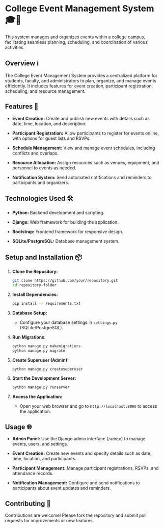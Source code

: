 # College Event Management System 🎓🎉

This system manages and organizes events within a college campus, facilitating seamless planning, scheduling, and coordination of various activities.

## Overview ℹ️

The College Event Management System provides a centralized platform for students, faculty, and administrators to plan, organize, and manage events efficiently. It includes features for event creation, participant registration, scheduling, and resource management.

## Features 🚀

- **Event Creation:** Create and publish new events with details such as date, time, location, and description.
  
- **Participant Registration:** Allow participants to register for events online, with options for guest lists and RSVPs.
  
- **Schedule Management:** View and manage event schedules, including conflicts and overlaps.
  
- **Resource Allocation:** Assign resources such as venues, equipment, and personnel to events as needed.
  
- **Notification System:** Send automated notifications and reminders to participants and organizers.

## Technologies Used 🛠️

- **Python:** Backend development and scripting.
  
- **Django:** Web framework for building the application.
  
- **Bootstrap:** Frontend framework for responsive design.
  
- **SQLite/PostgreSQL:** Database management system.

## Setup and Installation 📦

1. **Clone the Repository:**
   ```bash
   git clone https://github.com/your/repository.git
   cd repository-folder
   ```

2. **Install Dependencies:**
   ```bash
   pip install -r requirements.txt
   ```

3. **Database Setup:**
   - Configure your database settings in `settings.py` (SQLite/PostgreSQL).

4. **Run Migrations:**
   ```bash
   python manage.py makemigrations
   python manage.py migrate
   ```

5. **Create Superuser (Admin):**
   ```bash
   python manage.py createsuperuser
   ```

6. **Start the Development Server:**
   ```bash
   python manage.py runserver
   ```

7. **Access the Application:**
   - Open your web browser and go to `http://localhost:8000` to access the application.

## Usage 🌐

- **Admin Panel:** Use the Django admin interface (`/admin`) to manage events, users, and settings.
  
- **Event Creation:** Create new events and specify details such as date, time, location, and participants.
  
- **Participant Management:** Manage participant registrations, RSVPs, and attendance records.
  
- **Notification Management:** Configure and send notifications to participants about event updates and reminders.

## Contributing 🤝

Contributions are welcome! Please fork the repository and submit pull requests for improvements or new features.
